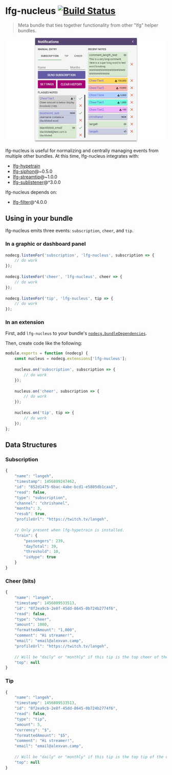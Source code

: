 # lfg-nucleus [![Build Status](https://travis-ci.org/SupportClass/lfg-nucleus.svg?branch=master)](https://travis-ci.org/SupportClass/lfg-nucleus)
> Meta bundle that ties together functionality from other "lfg" helper bundles.

![screenshot](screenshot.png)

lfg-nucleus is useful for normalizing and centrally managing events from multiple other bundles. 
At this time, lfg-nucleus integrates with:
- [lfg-hypetrain](https://github.com/SupportClass/lfg-hypetrain)
- [lfg-siphon](https://github.com/SupportClass/lfg-siphon)@~0.5.0
- [lfg-streamtip](https://github.com/SupportClass/lfg-streamtip)@~1.0.0
- [lfg-sublistener](https://github.com/SupportClass/lfg-sublistener)@^3.0.0

lfg-nucleus depends on:
 - [lfg-filter](https://github.com/SupportClass/lfg-filter)@^4.0.0
 
## Using in your bundle

lfg-nucleus emits three events: `subscription`, `cheer`, and `tip`.

### In a graphic or dashboard panel
```js
nodecg.listenFor('subscription', 'lfg-nucleus', subscription => {
    // do work
});

nodecg.listenFor('cheer', 'lfg-nucleus', cheer => {
    // do work
});

nodecg.listenFor('tip', 'lfg-nucleus', tip => {
    // do work
});
```

### In an extension
First, add `lfg-nucleus` to your bundle's [`nodecg.bundleDependencies`](http://nodecg.com/tutorial-manifest.html).

Then, create code like the following:
```js
module.exports = function (nodecg) {
    const nucleus = nodecg.extensions['lfg-nucleus'];

    nucleus.on('subscription', subscription => {
        // do work
    });

    nucleus.on('cheer', subscription => {
		// do work
	});

    nucleus.on('tip', tip => {
        // do work
    });
};
```

## Data Structures

### Subscription
```js
{
    "name": "langeh",
    "timestamp": 1456809247462,
    "id": "852d1475-6bac-4abe-bcd1-e5805db1caa1",
    "read": false,
    "type": "subscription",
    "channel": "chrishanel",
    "months": 3,
    "resub": true,
    "profileUrl": "https://twitch.tv/langeh",
    
    // Only present when lfg-hypetrain is installed.
    "train": {
        "passengers": 239,
        "dayTotal": 39,
        "threshold": 10,
        "isHype": true
    }
}
```

### Cheer (bits)
```js
{
    "name": "langeh",
    "timestamp": 1456809533513,
    "id": "8f2ea9cb-2e8f-45dd-8645-0b724b2774f6",
    "read": false,
    "type": "cheer",
    "amount": 1000,
    "formattedAmount": "1,000",
    "comment": "Hi streamer!",
    "email": "email@alexvan.camp",
    "profileUrl": "https://twitch.tv/langeh",
    
    // Will be "daily" or "monthly" if this tip is the top cheer of the day or month.
    "top": null
}
```

### Tip
```js
{
    "name": "langeh",
    "timestamp": 1456809533513,
    "id": "8f2ea9cb-2e8f-45dd-8645-0b724b2774f6",
    "read": false,
    "type": "tip",
    "amount": 5,
    "currency": "$",
    "formattedAmount": "$5",
    "comment": "Hi streamer!",
    "email": "email@alexvan.camp",
    
    // Will be "daily" or "monthly" if this tip is the top tip of the day or month.
    "top": null
}
```

